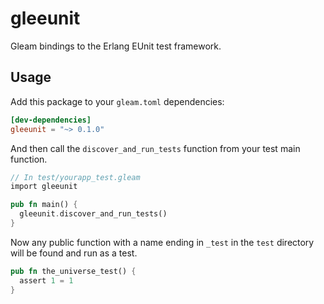 # gleeunit

Gleam bindings to the Erlang EUnit test framework.

## Usage

Add this package to your `gleam.toml` dependencies:

```toml
[dev-dependencies]
gleeunit = "~> 0.1.0"
```

And then call the `discover_and_run_tests` function from your test main function.

```rust
// In test/yourapp_test.gleam
import gleeunit

pub fn main() {
  gleeunit.discover_and_run_tests()
}
```

Now any public function with a name ending in `_test` in the `test` directory
will be found and run as a test.

```rust
pub fn the_universe_test() {
  assert 1 = 1
}
```
